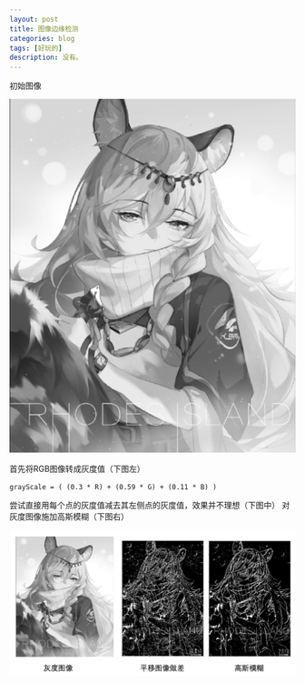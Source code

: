 ```yaml
---
layout: post
title: 图像边缘检测
categories: blog
tags: [好玩的]
description: 没有。
---
```


初始图像

![0](/img2019/miyuki0.png)

首先将RGB图像转成灰度值（下图左）
```
grayScale = ( (0.3 * R) + (0.59 * G) + (0.11 * B) )
```
尝试直接用每个点的灰度值减去其左侧点的灰度值，效果并不理想（下图中）
对灰度图像施加高斯模糊（下图右）

![1](/img2019/miyuki1.png)





